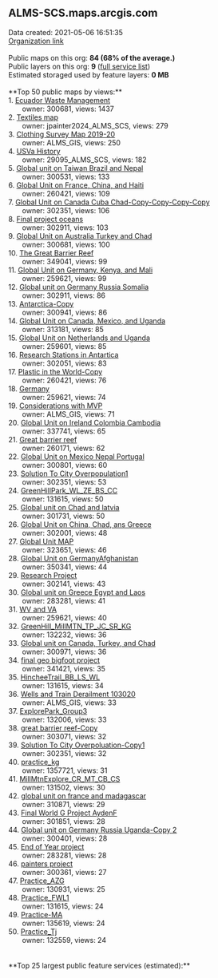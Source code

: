 <h2>ALMS-SCS.maps.arcgis.com</h2> Data created: 2021-05-06 16:51:35 <br /><a target='new' href='https://ALMS-SCS.maps.arcgis.com'>Organization link</a><br /><br />Public maps on this org: <b>84 (68% of the average.)</b><br />Public layers on this org: <b>9 </b>(<a target='new' href='https://services.arcgis.com/aNjm32DBUJt1Qn5Y/ArcGIS/rest/services'>full service list</a>)<br />Estimated storaged used by feature layers: <b>0 MB</b><br /><br />**Top 50 public maps by views:**<br />  1. <a target='new' href='https://www.arcgis.com/home/item.html?id=31d0a1d626214fd08367870835bf34b8'>Ecuador Waste Management</a> <br />  &nbsp;&nbsp;&nbsp;&nbsp; &nbsp;&nbsp;owner: 300681, views: 1437<br />  2. <a target='new' href='https://www.arcgis.com/home/item.html?id=c0ec338dc46c40f290ba22be02884fd3'>Textiles map</a> <br />  &nbsp;&nbsp;&nbsp;&nbsp; &nbsp;&nbsp;owner: jpainter2024_ALMS_SCS, views: 279<br />  3. <a target='new' href='https://www.arcgis.com/home/item.html?id=eca29cbcaa774666b09527dc272cfe7c'>Clothing Survey Map 2019-20</a> <br />  &nbsp;&nbsp;&nbsp;&nbsp; &nbsp;&nbsp;owner: ALMS_GIS, views: 250<br />  4. <a target='new' href='https://www.arcgis.com/home/item.html?id=6a89a35b95b54827b93600307edd8959'>USVa History</a> <br />  &nbsp;&nbsp;&nbsp;&nbsp; &nbsp;&nbsp;owner: 29095_ALMS_SCS, views: 182<br />  5. <a target='new' href='https://www.arcgis.com/home/item.html?id=084fd06e1c59400dbc48a2cdbe0d5bc4'>Global unit on Taiwan Brazil and Nepal</a> <br />  &nbsp;&nbsp;&nbsp;&nbsp; &nbsp;&nbsp;owner: 300531, views: 133<br />  6. <a target='new' href='https://www.arcgis.com/home/item.html?id=05a6a89fa3ed4aa7aa9444d2f0cdc4b0'>Global Unit on France, China, and Haiti</a> <br />  &nbsp;&nbsp;&nbsp;&nbsp; &nbsp;&nbsp;owner: 260421, views: 109<br />  7. <a target='new' href='https://www.arcgis.com/home/item.html?id=e01dcd668a5848448fb944e53c814166'>Global Unit on Canada Cuba Chad-Copy-Copy-Copy-Copy</a> <br />  &nbsp;&nbsp;&nbsp;&nbsp; &nbsp;&nbsp;owner: 302351, views: 106<br />  8. <a target='new' href='https://www.arcgis.com/home/item.html?id=70ad142395124522a6f5630daca58199'>Final project oceans</a> <br />  &nbsp;&nbsp;&nbsp;&nbsp; &nbsp;&nbsp;owner: 302911, views: 103<br />  9. <a target='new' href='https://www.arcgis.com/home/item.html?id=03d8e56ad34b4e2ab38ee227c5e8fa05'>Global Unit on Australia Turkey and Chad</a> <br />  &nbsp;&nbsp;&nbsp;&nbsp; &nbsp;&nbsp;owner: 300681, views: 100<br />  10. <a target='new' href='https://www.arcgis.com/home/item.html?id=483007486fc04b2786709fe1506dec5c'>The Great Barrier Reef</a> <br />  &nbsp;&nbsp;&nbsp;&nbsp; &nbsp;&nbsp;owner: 349041, views: 99<br />  11. <a target='new' href='https://www.arcgis.com/home/item.html?id=ca24c64923b44d008e28d53f0ca9b8c3'>Global Unit on Germany, Kenya, and Mali</a> <br />  &nbsp;&nbsp;&nbsp;&nbsp; &nbsp;&nbsp;owner: 259621, views: 99<br />  12. <a target='new' href='https://www.arcgis.com/home/item.html?id=b123c8c997bd4a2096e6561e350d14aa'>Global unit on Germany Russia Somalia</a> <br />  &nbsp;&nbsp;&nbsp;&nbsp; &nbsp;&nbsp;owner: 302911, views: 86<br />  13. <a target='new' href='https://www.arcgis.com/home/item.html?id=31ace404a8964d4d9554f3ef5b296e75'>Antarctica-Copy</a> <br />  &nbsp;&nbsp;&nbsp;&nbsp; &nbsp;&nbsp;owner: 300941, views: 86<br />  14. <a target='new' href='https://www.arcgis.com/home/item.html?id=09c9166df7e141ce89dc963d3f383ed4'>Global Unit on Canada, Mexico, and Uganda</a> <br />  &nbsp;&nbsp;&nbsp;&nbsp; &nbsp;&nbsp;owner: 313181, views: 85<br />  15. <a target='new' href='https://www.arcgis.com/home/item.html?id=9dd723e740364d12b6f8a1863a914115'>Global Unit on Netherlands and Uganda</a> <br />  &nbsp;&nbsp;&nbsp;&nbsp; &nbsp;&nbsp;owner: 259601, views: 85<br />  16. <a target='new' href='https://www.arcgis.com/home/item.html?id=6ad8049f6cfa47c584853371efdb1e1b'>Research Stations in Antartica</a> <br />  &nbsp;&nbsp;&nbsp;&nbsp; &nbsp;&nbsp;owner: 302051, views: 83<br />  17. <a target='new' href='https://www.arcgis.com/home/item.html?id=6b82c7fd705f4de5a25b9e2df561999a'>Plastic in the World-Copy</a> <br />  &nbsp;&nbsp;&nbsp;&nbsp; &nbsp;&nbsp;owner: 260421, views: 76<br />  18. <a target='new' href='https://www.arcgis.com/home/item.html?id=ed984e41df0c4ab08a73a227cd42f6e2'>Germany</a> <br />  &nbsp;&nbsp;&nbsp;&nbsp; &nbsp;&nbsp;owner: 259621, views: 74<br />  19. <a target='new' href='https://www.arcgis.com/home/item.html?id=d2cbbab96bc04f46827522cb50f1d122'>Considerations with MVP</a> <br />  &nbsp;&nbsp;&nbsp;&nbsp; &nbsp;&nbsp;owner: ALMS_GIS, views: 71<br />  20. <a target='new' href='https://www.arcgis.com/home/item.html?id=bf47457fa7a749e5881fdcddbcdb7a4d'>Global Unit on Ireland Colombia Cambodia</a> <br />  &nbsp;&nbsp;&nbsp;&nbsp; &nbsp;&nbsp;owner: 337741, views: 65<br />  21. <a target='new' href='https://www.arcgis.com/home/item.html?id=b4b02a684740463898036c45f01e2d2e'>Great barrier reef</a> <br />  &nbsp;&nbsp;&nbsp;&nbsp; &nbsp;&nbsp;owner: 260171, views: 62<br />  22. <a target='new' href='https://www.arcgis.com/home/item.html?id=fdfc8e1aa9d04b94b2023112d573f948'>Global Unit on Mexico Nepal Portugal</a> <br />  &nbsp;&nbsp;&nbsp;&nbsp; &nbsp;&nbsp;owner: 300801, views: 60<br />  23. <a target='new' href='https://www.arcgis.com/home/item.html?id=aec7e5d1109a4bda9b101d720891df72'>Solution To City Overpopulation1</a> <br />  &nbsp;&nbsp;&nbsp;&nbsp; &nbsp;&nbsp;owner: 302351, views: 53<br />  24. <a target='new' href='https://www.arcgis.com/home/item.html?id=8491e5ff4b1f4d34ae5a15f17e4d87e2'>GreenHillPark_WL_ZE_BS_CC</a> <br />  &nbsp;&nbsp;&nbsp;&nbsp; &nbsp;&nbsp;owner: 131615, views: 50<br />  25. <a target='new' href='https://www.arcgis.com/home/item.html?id=7bd52234295a4bc2a1482feb37a9981a'>Global unit on Chad and latvia</a> <br />  &nbsp;&nbsp;&nbsp;&nbsp; &nbsp;&nbsp;owner: 301731, views: 50<br />  26. <a target='new' href='https://www.arcgis.com/home/item.html?id=be1c641292c141aeb810827a286278d1'>Global Unit on China, Chad, ans Greece</a> <br />  &nbsp;&nbsp;&nbsp;&nbsp; &nbsp;&nbsp;owner: 302001, views: 48<br />  27. <a target='new' href='https://www.arcgis.com/home/item.html?id=5f9a2eb9fcf74adc99f46163a34db725'>Global Unit MAP</a> <br />  &nbsp;&nbsp;&nbsp;&nbsp; &nbsp;&nbsp;owner: 323651, views: 46<br />  28. <a target='new' href='https://www.arcgis.com/home/item.html?id=21061d349c934fdb9d1f7480dc27a574'>Global Unit on GermanyAfghanistan</a> <br />  &nbsp;&nbsp;&nbsp;&nbsp; &nbsp;&nbsp;owner: 350341, views: 44<br />  29. <a target='new' href='https://www.arcgis.com/home/item.html?id=41394ba17eb0491294148bffa3ea3c8d'>Research Project</a> <br />  &nbsp;&nbsp;&nbsp;&nbsp; &nbsp;&nbsp;owner: 302141, views: 43<br />  30. <a target='new' href='https://www.arcgis.com/home/item.html?id=80725a21ad2a46a298787d580ae77595'>Global unit on Greece Egypt and Laos</a> <br />  &nbsp;&nbsp;&nbsp;&nbsp; &nbsp;&nbsp;owner: 283281, views: 41<br />  31. <a target='new' href='https://www.arcgis.com/home/item.html?id=04ffc46309c94812a936541ffd72afbb'>WV and VA</a> <br />  &nbsp;&nbsp;&nbsp;&nbsp; &nbsp;&nbsp;owner: 259621, views: 40<br />  32. <a target='new' href='https://www.arcgis.com/home/item.html?id=d705e8a81bba420c94ff9dd73f5f2d9e'>GreenHill_MillMTN_TP_JC_SR_KG</a> <br />  &nbsp;&nbsp;&nbsp;&nbsp; &nbsp;&nbsp;owner: 132232, views: 36<br />  33. <a target='new' href='https://www.arcgis.com/home/item.html?id=5c6bf2fb75664102a95497cf871b5ae5'>Global unit on Canada, Turkey, and Chad</a> <br />  &nbsp;&nbsp;&nbsp;&nbsp; &nbsp;&nbsp;owner: 300971, views: 36<br />  34. <a target='new' href='https://www.arcgis.com/home/item.html?id=7e85ad1bdd85415f8a352c44b05091d6'>final geo bigfoot project</a> <br />  &nbsp;&nbsp;&nbsp;&nbsp; &nbsp;&nbsp;owner: 341421, views: 35<br />  35. <a target='new' href='https://www.arcgis.com/home/item.html?id=454fdefc784a4128af0280fe924d8984'>HincheeTrail_BB_LS_WL</a> <br />  &nbsp;&nbsp;&nbsp;&nbsp; &nbsp;&nbsp;owner: 131615, views: 34<br />  36. <a target='new' href='https://www.arcgis.com/home/item.html?id=87bc1745c93d4ff2b65727c5c0c30a8a'>Wells and Train Derailment 103020</a> <br />  &nbsp;&nbsp;&nbsp;&nbsp; &nbsp;&nbsp;owner: ALMS_GIS, views: 33<br />  37. <a target='new' href='https://www.arcgis.com/home/item.html?id=a2a032fe6f7c482aaf9591256d928cc0'>ExplorePark_Group3</a> <br />  &nbsp;&nbsp;&nbsp;&nbsp; &nbsp;&nbsp;owner: 132006, views: 33<br />  38. <a target='new' href='https://www.arcgis.com/home/item.html?id=68406671bb7c450e955e340dc2ec78a4'>great barrier reef-Copy</a> <br />  &nbsp;&nbsp;&nbsp;&nbsp; &nbsp;&nbsp;owner: 303071, views: 32<br />  39. <a target='new' href='https://www.arcgis.com/home/item.html?id=819bd6a8a4984ed8a723e72f6b56af66'>Solution To City Overpoluation-Copy1</a> <br />  &nbsp;&nbsp;&nbsp;&nbsp; &nbsp;&nbsp;owner: 302351, views: 32<br />  40. <a target='new' href='https://www.arcgis.com/home/item.html?id=f1ec975c821348088592a855cc9ec02b'>practice_kg</a> <br />  &nbsp;&nbsp;&nbsp;&nbsp; &nbsp;&nbsp;owner: 1357721, views: 31<br />  41. <a target='new' href='https://www.arcgis.com/home/item.html?id=77be771f329e48f38cecada81273b23a'>MillMtnExplore_CR_MT_CB_CS</a> <br />  &nbsp;&nbsp;&nbsp;&nbsp; &nbsp;&nbsp;owner: 131502, views: 30<br />  42. <a target='new' href='https://www.arcgis.com/home/item.html?id=1eddfd4c3d474d56bb7d77a89b944542'>global unit on france and madagascar</a> <br />  &nbsp;&nbsp;&nbsp;&nbsp; &nbsp;&nbsp;owner: 310871, views: 29<br />  43. <a target='new' href='https://www.arcgis.com/home/item.html?id=6381474834114cbe8f04d8c8cf9a4691'>Final World G Project AydenF</a> <br />  &nbsp;&nbsp;&nbsp;&nbsp; &nbsp;&nbsp;owner: 301851, views: 28<br />  44. <a target='new' href='https://www.arcgis.com/home/item.html?id=7cf8ab5183ca48dea0bdb07e71884e9a'>Global unit on Germany Russia Uganda-Copy 2</a> <br />  &nbsp;&nbsp;&nbsp;&nbsp; &nbsp;&nbsp;owner: 300401, views: 28<br />  45. <a target='new' href='https://www.arcgis.com/home/item.html?id=40a37ab108ce4664ac034fd93863711d'>End of Year project</a> <br />  &nbsp;&nbsp;&nbsp;&nbsp; &nbsp;&nbsp;owner: 283281, views: 28<br />  46. <a target='new' href='https://www.arcgis.com/home/item.html?id=ecc6f965bde74646946160f0c40300fb'>painters project</a> <br />  &nbsp;&nbsp;&nbsp;&nbsp; &nbsp;&nbsp;owner: 300361, views: 27<br />  47. <a target='new' href='https://www.arcgis.com/home/item.html?id=ff41ffe82aec4fb48cb34dbf5c6fe257'>Practice_AZG</a> <br />  &nbsp;&nbsp;&nbsp;&nbsp; &nbsp;&nbsp;owner: 130931, views: 25<br />  48. <a target='new' href='https://www.arcgis.com/home/item.html?id=6877eb218dec4dd498f82a7377f31da4'>Practice_FWL1</a> <br />  &nbsp;&nbsp;&nbsp;&nbsp; &nbsp;&nbsp;owner: 131615, views: 24<br />  49. <a target='new' href='https://www.arcgis.com/home/item.html?id=d666c2b309ac4d44a00cb42878a1d84f'>Practice-MA</a> <br />  &nbsp;&nbsp;&nbsp;&nbsp; &nbsp;&nbsp;owner: 135619, views: 24<br />  50. <a target='new' href='https://www.arcgis.com/home/item.html?id=88140f51c640429dadb4794f282ec9ec'>Practice_Tj</a> <br />  &nbsp;&nbsp;&nbsp;&nbsp; &nbsp;&nbsp;owner: 132559, views: 24<br /><br /><br />**Top 25 largest public feature services (estimated):**<br />